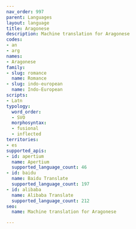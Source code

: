 ```yaml
---
nav_order: 997
parent: Languages
layout: language
title: Aragonese
description: Machine translation for Aragonese
codes:
- an
- arg
names:
- Aragonese
family:
- slug: romance
  name: Romance
- slug: indo-european
  name: Indo-European
scripts:
- Latn
typology:
  word_order:
  - SVO
  morphosyntax:
  - fusional
  - inflected
territories:
- es
supported_apis:
- id: apertium
  name: Apertium
  supported_language_count: 46
- id: baidu
  name: Baidu Translate
  supported_language_count: 197
- id: alibaba
  name: Alibaba Translate
  supported_language_count: 212
seo:
  name: Machine translation for Aragonese

---
```


